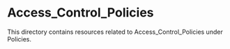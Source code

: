 # Access_Control_Policies
This directory contains resources related to Access_Control_Policies under Policies.
